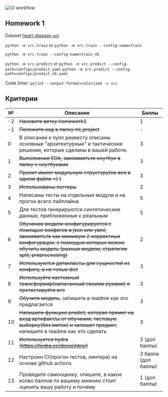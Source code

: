 ![CI workflow](https://github.com/made-ml-in-prod-2021/andyst75/actions/workflows/homework1.yml/badge.svg?branch=homework1)

## Homework 1
Dataset [heart-disease-uci](https://www.kaggle.com/ronitf/heart-disease-uci)

`python -m src.train`
or
`python -m src.train --config-name=train`


`python -m src.train --config-name=train_nb`


`python -m src.predict` or 
`python -m src.predict --config-path=configs/predict.yaml`
`python -m src.predict --config-path=configs/predict_nb.yaml`

Code linter: `pylint --output-format=colorized -v src`

## Критерии

№ | Описание | Баллы
--- | --- | ---
-2 | ~~Назовите ветку homework1~~ | 1
-1 | ~~Положите код в папку ml_project~~ | -
0 | В описании к пулл реквесту описаны основные &quot;архитектурные&quot; и тактические решения, которые сделаны в вашей работе. | 3
1 | ~~Выполнение EDA, закоммитьте ноутбук в папку с ноутбуками~~ | 3
2 | ~~Проект имеет модульную структуру(не все в одном файле =) )~~ | 3
3 | ~~Использованы логгеры~~ | 2
4 | Написаны тесты на отдельные модули и на прогон всего пайплайна | 5
5 | Для тестов генерируются синтетические данные, приближенные к реальным | 5
6 | ~~Обучение модели конфигурируется с помощью конфигов в json или yaml, закоммитьте как минимум 2 корректные конфигурации, с помощью которых можно обучить модель (разные модели, стратегии split, preprocessing)~~ | 2
7 | ~~Используются датаклассы для сущностей из конфига, а не голые dict~~ | 3
8 | ~~Используйте кастомный трансформер(написанный своими руками) и протестируйте его~~ | 3
9 | ~~Обучите модель,~~ запишите в readme как это предлагается | 3
10 | ~~Напишите функцию predict, которая примет на вход артефакт/ы от обучения, тестовую выборку(без меток) и запишет предикт,~~ напишите в readme как это сделать | 3
11 | ~~Используется hydra  (https://hydra.cc/docs/intro/)~~ | 3 (доп баллы)
12 | Настроен CI(прогон тестов, линтера) на основе github actions  | 3 балла (доп баллы)
13 | Проведите самооценку, опишите, в какое колво баллов по вашему мнению стоит оценить вашу работу и почему | 1 (доп баллы)
